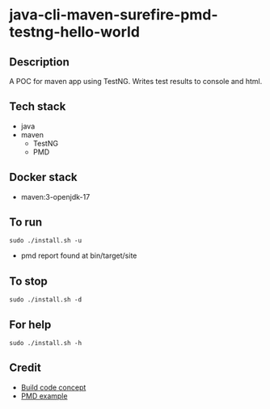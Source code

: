 # java-cli-maven-surefire-pmd-testng-hello-world

## Description
A POC for maven app using TestNG.
Writes test results to console and html.

## Tech stack
- java
- maven
  - TestNG
  - PMD

## Docker stack
- maven:3-openjdk-17

## To run
`sudo ./install.sh -u`
- pmd report found at bin/target/site

## To stop
`sudo ./install.sh -d`

## For help
`sudo ./install.sh -h`

## Credit
- [Build code concept](https://github.com/maven/maven-testng)
- [PMD example](https://github.com/eugenp/tutorials/blob/master/static-analysis/src/main/resources/logback.xml)
